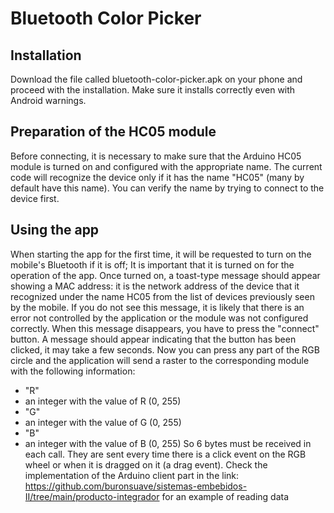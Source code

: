 # Bluetooth Color Picker
## Installation
Download the file called bluetooth-color-picker.apk on your phone and proceed with the installation. Make sure it installs correctly even with Android warnings.

## Preparation of the HC05 module
Before connecting, it is necessary to make sure that the Arduino HC05 module is turned on and configured with the appropriate name. The current code will recognize the device only if it has the name "HC05" (many by default have this name). You can verify the name by trying to connect to the device first.

## Using the app
When starting the app for the first time, it will be requested to turn on the mobile's Bluetooth if it is off; It is important that it is turned on for the operation of the app. Once turned on, a toast-type message should appear showing a MAC address: it is the network address of the device that it recognized under the name HC05 from the list of devices previously seen by the mobile. If you do not see this message, it is likely that there is an error not controlled by the application or the module was not configured correctly. When this message disappears, you have to press the "connect" button. A message should appear indicating that the button has been clicked, it may take a few seconds. Now you can press any part of the RGB circle and the application will send a raster to the corresponding module with the following information:
- "R"
- an integer with the value of R (0, 255)
- "G"
- an integer with the value of G (0, 255)
- "B"
- an integer with the value of B (0, 255)
So 6 bytes must be received in each call. They are sent every time there is a click event on the RGB wheel or when it is dragged on it (a drag event).
Check the implementation of the Arduino client part in the link: https://github.com/buronsuave/sistemas-embebidos-II/tree/main/producto-integrador for an example of reading data
